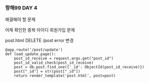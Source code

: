 ### 항해99 DAY 4

해결해야 할 문제

어제 확인한 중복 아이디 회원가입 문제

post.html DELETE /post error 변경

```
@app.route('/post/update')
def load_update_page():
    post_id_receive = request.args.get("post_id")
    post_id_valid_check(post_id_receive)
    post = db.post.find_one({'_id': ObjectId(post_id_receive)})
    post["_id"] = str(post["_id"])
    return render_template('post.html', post=post)
```

